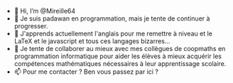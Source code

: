 - 👋 Hi, I’m @Mireille64
- 👀 Je suis padawan en programmation, mais je tente de continuer à progresser.
- 🌱 J'apprends actuellement l'anglais pour me remettre à niveau et le LaTeX et le javascript et tous ces langages bizarres...
- 💞️ Je tente de collaborer au mieux avec mes collègues de coopmaths en programmation informatique pour aider les élèves à mieux acquérir les compétences mathématiques nécessaires à leur apprentissage scolaire.
- 📫 Pour me contacter ? Ben vous passez par ici ?

<!---
Mireille64/Mireille64 is a ✨ special ✨ repository because its `README.md` (this file) appears on your GitHub profile.
You can click the Preview link to take a look at your changes.
--->
